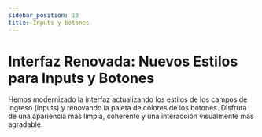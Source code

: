 ```yaml
---
sidebar_position: 13
title: Inputs y botones 
---
```


# Interfaz Renovada: Nuevos Estilos para Inputs y Botones

Hemos modernizado la interfaz actualizando los estilos de los campos de ingreso (inputs) y renovando la paleta de colores de los botones. Disfruta de una apariencia más limpia, coherente y una interacción visualmente más agradable. 
